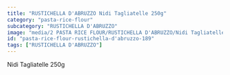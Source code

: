 ```yaml
---
title: "RUSTICHELLA D'ABRUZZO Nidi Tagliatelle 250g"
category: "pasta-rice-flour"
subcategory: "RUSTICHELLA D'ABRUZZO"
image: "media/2 PASTA RICE FLOUR/RUSTICHELLA D'ABRUZZO/Nidi Tagliatelle 250g.png"
id: "pasta-rice-flour-rustichella-d'abruzzo-189"
tags: ["RUSTICHELLA D'ABRUZZO"]
---
```


Nidi Tagliatelle 250g
